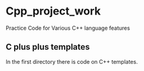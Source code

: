 # Cpp_project_work
Practice Code for Various C++ language features

## C plus plus templates

In the first directory there is code on C++ templates.
